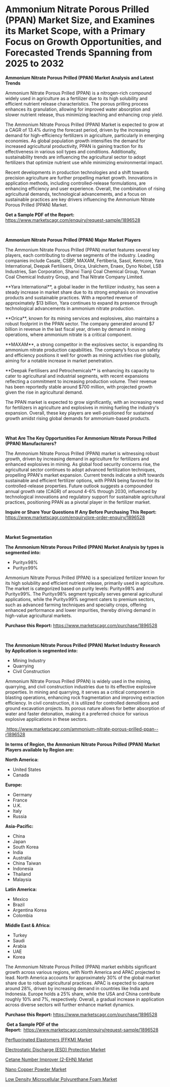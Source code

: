 <p><h1>Ammonium Nitrate Porous Prilled (PPAN) Market Size, and Examines its Market Scope, with a Primary Focus on Growth Opportunities, and Forecasted Trends Spanning from 2025 to 2032</h1></p><p><strong>Ammonium Nitrate Porous Prilled (PPAN) Market Analysis and Latest Trends</strong></p>
<p><p>Ammonium Nitrate Porous Prilled (PPAN) is a nitrogen-rich compound widely used in agriculture as a fertilizer due to its high solubility and efficient nutrient release characteristics. The porous prilling process enhances its granulation, allowing for improved water absorption and slower nutrient release, thus minimizing leaching and enhancing crop yield. </p><p>The Ammonium Nitrate Porous Prilled (PPAN) Market is expected to grow at a CAGR of 13.4% during the forecast period, driven by the increasing demand for high-efficiency fertilizers in agriculture, particularly in emerging economies. As global population growth intensifies the demand for increased agricultural productivity, PPAN is gaining traction for its effectiveness in various soil types and conditions. Additionally, sustainability trends are influencing the agricultural sector to adopt fertilizers that optimize nutrient use while minimizing environmental impact. </p><p>Recent developments in production technologies and a shift towards precision agriculture are further propelling market growth. Innovations in application methods, including controlled-release formulations, are enhancing efficiency and user experience. Overall, the combination of rising agricultural demands, technological advancements, and a focus on sustainable practices are key drivers influencing the Ammonium Nitrate Porous Prilled (PPAN) Market.</p></p>
<p><strong>Get a Sample PDF of the Report:&nbsp;</strong> <a href="https://www.marketscagr.com/enquiry/request-sample/1896528?utm_campaign=1166&utm_medium=2&utm_source=Github&utm_content=ia&utm_term=03042025&utm_id=ammonium-nitrate-porous-prilled-ppan">https://www.marketscagr.com/enquiry/request-sample/1896528</a></p>
<p>&nbsp;</p>
<p><strong>Ammonium Nitrate Porous Prilled (PPAN) Major Market Players</strong></p>
<p><p>The Ammonium Nitrate Porous Prilled (PPAN) market features several key players, each contributing to diverse segments of the industry. Leading companies include Casale, CSBP, MAXAM, Fertiberia, Sasol, Kemcore, Yara International, Deepak Fertilisers, Orica, Uralchem, Enaex, Dyno Nobel, LSB Industries, San Corporation, Shanxi Tianji Coal Chemical Group, Yunnan Coal Chemical Industry Group, and Thai Nitrate Company Limited.</p><p>**Yara International**, a global leader in the fertilizer industry, has seen a steady increase in market share due to its strong emphasis on innovative products and sustainable practices. With a reported revenue of approximately $13 billion, Yara continues to expand its presence through technological advancements in ammonium nitrate production.</p><p>**Orica**, known for its mining services and explosives, also maintains a robust footprint in the PPAN sector. The company generated around $7 billion in revenue in the last fiscal year, driven by demand in mining operations, where ammonium nitrate is a critical component.</p><p>**MAXAM**, a strong competitor in the explosives sector, is expanding its ammonium nitrate production capabilities. The company’s focus on safety and efficiency positions it well for growth as mining activities rise globally, aiming for a notable increase in market penetration.</p><p>**Deepak Fertilisers and Petrochemicals** is enhancing its capacity to cater to agricultural and industrial segments, with recent expansions reflecting a commitment to increasing production volume. Their revenue has been reportedly stable around $700 million, with projected growth given the rise in agricultural demand.</p><p>The PPAN market is expected to grow significantly, with an increasing need for fertilizers in agriculture and explosives in mining fueling the industry's expansion. Overall, these key players are well-positioned for sustained growth amidst rising global demands for ammonium-based products.</p></p>
<p>&nbsp;</p>
<p><strong>What Are The Key Opportunities For Ammonium Nitrate Porous Prilled (PPAN) Manufacturers?</strong></p>
<p><p>The Ammonium Nitrate Porous Prilled (PPAN) market is witnessing robust growth, driven by increasing demand in agriculture for fertilizers and enhanced explosives in mining. As global food security concerns rise, the agricultural sector continues to adopt advanced fertilization techniques, propelling PPAN's market expansion. Current trends indicate a shift towards sustainable and efficient fertilizer options, with PPAN being favored for its controlled-release properties. Future outlook suggests a compounded annual growth rate (CAGR) of around 4-6% through 2030, influenced by technological innovations and regulatory support for sustainable agricultural practices, positioning PPAN as a pivotal player in the fertilizer market.</p></p>
<p><strong>Inquire or Share Your Questions If Any Before Purchasing This Report:</strong> <a href="https://www.marketscagr.com/enquiry/pre-order-enquiry/1896528?utm_campaign=1166&utm_medium=2&utm_source=Github&utm_content=ia&utm_term=03042025&utm_id=ammonium-nitrate-porous-prilled-ppan">https://www.marketscagr.com/enquiry/pre-order-enquiry/1896528</a></p>
<p>&nbsp;</p>
<p><strong>Market Segmentation</strong></p>
<p><strong>The Ammonium Nitrate Porous Prilled (PPAN) Market Analysis by types is segmented into:</strong></p>
<p><ul><li>Purity≥98%</li><li>Purity≥99%</li></ul></p>
<p><p>Ammonium Nitrate Porous Prilled (PPAN) is a specialized fertilizer known for its high solubility and efficient nutrient release, primarily used in agriculture. The market is categorized based on purity levels: Purity≥98% and Purity≥99%. The Purity≥98% segment typically serves general agricultural applications, while the Purity≥99% segment caters to premium sectors, such as advanced farming techniques and specialty crops, offering enhanced performance and lower impurities, thereby driving demand in high-value agricultural markets.</p></p>
<p><strong>Purchase this Report:&nbsp;</strong><a href="https://www.marketscagr.com/purchase/1896528?utm_campaign=1166&utm_medium=2&utm_source=Github&utm_content=ia&utm_term=03042025&utm_id=ammonium-nitrate-porous-prilled-ppan">https://www.marketscagr.com/purchase/1896528</a></p>
<p>&nbsp;</p>
<p><strong>The Ammonium Nitrate Porous Prilled (PPAN) Market Industry Research by Application is segmented into:</strong></p>
<p><ul><li>Mining Industry</li><li>Quarrying</li><li>Civil Construction</li></ul></p>
<p><p>Ammonium Nitrate Porous Prilled (PPAN) is widely used in the mining, quarrying, and civil construction industries due to its effective explosive properties. In mining and quarrying, it serves as a critical component in blasting operations, enhancing rock fragmentation and improving extraction efficiency. In civil construction, it is utilized for controlled demolitions and ground excavation projects. Its porous nature allows for better absorption of water and faster detonation, making it a preferred choice for various explosive applications in these sectors.</p></p>
<p><a href="https://www.marketscagr.com/ammonium-nitrate-porous-prilled-ppan--r1896528?utm_campaign=1166&utm_medium=2&utm_source=Github&utm_content=ia&utm_term=03042025&utm_id=ammonium-nitrate-porous-prilled-ppan">&nbsp;https://www.marketscagr.com/ammonium-nitrate-porous-prilled-ppan--r1896528</a></p>
<p><strong>In terms of Region, the Ammonium Nitrate Porous Prilled (PPAN) Market Players available by Region are:</strong></p>
<p>
    <p> <strong> North America: </strong>
        <ul>
            <li>United States</li>
            <li>Canada</li>
        </ul>
        </p> 
    <p> <strong> Europe: </strong>
        <ul>
            <li>Germany</li>
            <li>France</li>
            <li>U.K.</li>
            <li>Italy</li>
            <li>Russia</li>
        </ul>
        </p> 
    <p> <strong> Asia-Pacific: </strong>
        <ul>
            <li>China</li>
            <li>Japan</li>
            <li>South Korea</li>
            <li>India</li>
            <li>Australia</li>
            <li>China Taiwan</li>
            <li>Indonesia</li>
            <li>Thailand</li>
            <li>Malaysia</li>
        </ul>
        </p> 
    <p> <strong> Latin America: </strong>
        <ul>
            <li>Mexico</li>
            <li>Brazil</li>
            <li>Argentina Korea</li>
            <li>Colombia</li>
        </ul>
        </p> 
    <p> <strong> Middle East & Africa: </strong>
        <ul>
            <li>Turkey</li>
            <li>Saudi</li>
            <li>Arabia</li>
            <li>UAE</li>
            <li>Korea</li>
        </ul>
    </p>
    </p>
<p><p>The Ammonium Nitrate Porous Prilled (PPAN) market exhibits significant growth across various regions, with North America and APAC projected to lead. North America accounts for approximately 30% of the global market share due to robust agricultural practices. APAC is expected to capture around 28%, driven by increasing demand in countries like India and Indonesia. Europe holds a 25% share, while the USA and China contribute roughly 10% and 7%, respectively. Overall, a gradual increase in application across diverse sectors will further enhance market dynamics.</p></p>
<p><strong>Purchase this Report: </strong><a href="https://www.marketscagr.com/purchase/1896528?utm_campaign=1166&utm_medium=2&utm_source=Github&utm_content=ia&utm_term=03042025&utm_id=ammonium-nitrate-porous-prilled-ppan">https://www.marketscagr.com/purchase/1896528</a></p>
<p>&nbsp;<strong>Get a Sample PDF of the Report:&nbsp;&nbsp;</strong><a href="https://www.marketscagr.com/enquiry/request-sample/1896528?utm_campaign=1166&utm_medium=2&utm_source=Github&utm_content=ia&utm_term=03042025&utm_id=ammonium-nitrate-porous-prilled-ppan">https://www.marketscagr.com/enquiry/request-sample/1896528</a></p>
<p><strong></strong></p>
<p><p><a href="https://github.com/seyalshudae7/Market-Research-Report-List-1/blob/main/perfluorinated-elastomers-ffkm-market.md?utm_campaign=1166&utm_medium=2&utm_source=Github&utm_content=ia&utm_term=03042025&utm_id=ammonium-nitrate-porous-prilled-ppan">Perfluorinated Elastomers (FFKM) Market</a></p><p><a href="https://github.com/nacarnzina/Market-Research-Report-List-1/blob/main/electrostatic-discharge-esd-protection-market.md?utm_campaign=1166&utm_medium=2&utm_source=Github&utm_content=ia&utm_term=03042025&utm_id=ammonium-nitrate-porous-prilled-ppan">Electrostatic Discharge (ESD) Protection Market</a></p><p><a href="https://github.com/theyasnare5w/Market-Research-Report-List-1/blob/main/cetane-number-improver-2-ehn-market.md?utm_campaign=1166&utm_medium=2&utm_source=Github&utm_content=ia&utm_term=03042025&utm_id=ammonium-nitrate-porous-prilled-ppan">Cetane Number Improver (2-EHN) Market</a></p><p><a href="https://github.com/giulyankela/Market-Research-Report-List-1/blob/main/nano-copper-powder-market.md?utm_campaign=1166&utm_medium=2&utm_source=Github&utm_content=ia&utm_term=03042025&utm_id=ammonium-nitrate-porous-prilled-ppan">Nano Copper Powder Market</a></p><p><a href="https://github.com/aaryaheron0c/Market-Research-Report-List-1/blob/main/low-density-microcellular-polyurethane-foam-market.md?utm_campaign=1166&utm_medium=2&utm_source=Github&utm_content=ia&utm_term=03042025&utm_id=ammonium-nitrate-porous-prilled-ppan">Low Density Microcellular Polyurethane Foam Market</a></p></p>